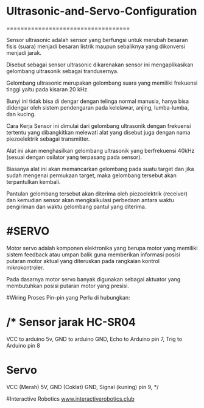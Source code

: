 # Ultrasonic-and-Servo-Configuration
===================================

Sensor ultrasonic adalah sensor yang berfungsi untuk merubah besaran fisis (suara) menjadi besaran listrik maupun sebaliknya yang dikonversi menjadi jarak.

Disebut sebagai sensor ultrasonic dikarenakan sensor ini mengaplikasikan gelombang ultrasonik sebagai trandusernya.

Gelombang ultrasonic merupakan gelombang suara yang memiliki frekuensi tinggi yaitu pada kisaran 20 kHz.

Bunyi ini tidak bisa di dengar dengan telinga normal manusia, hanya bisa didengar oleh sistem pendengaran pada kelelawar, anjing, lumba-lumba, dan kucing.

Cara Kerja
Sensor ini dimulai dari gelombang ultrasonik dengan frekuensi tertentu yang dibangkitkan melewati alat yang disebut juga dengan nama piezoelektrik sebagai transmitter.

Alat ini akan menghasilkan gelombang ultrasonik yang berfrekuensi 40kHz  (sesuai dengan osilator yang terpasang pada sensor).

Biasanya alat ini akan memancarkan gelombang pada suatu target dan jika sudah mengenai permukaan target, maka gelombang tersebut akan terpantulkan kembali.

Pantulan gelombang tersebut akan diterima oleh piezoelektrik (receiver) dan kemudian sensor akan mengkalkulasi perbedaan antara waktu pengiriman dan waktu gelombang pantul yang diterima.


#SERVO
========================
Motor servo adalah komponen elektronika yang berupa motor yang memiliki sistem feedback atau umpan balik guna memberikan informasi posisi putaran motor aktual yang diteruskan pada rangkaian kontrol mikrokontroler.

Pada dasarnya motor servo banyak digunakan sebagai aktuator yang membutuhkan posisi putaran motor yang presisi.


#Wiring Proses
Pin-pin yang Perlu di hubungkan:

/*
Sensor jarak HC-SR04
=====================
VCC to arduino 5v, 
GND to arduino GND, 
Echo to Arduino pin 7, 
Trig to Arduino pin 8

Servo 
=====================
VCC (Merah) 5V, 
GND (Coklat) GND, 
Signal (kuning) pin 9, 
*/



#Interactive Robotics
www.interactiverobotics.club
